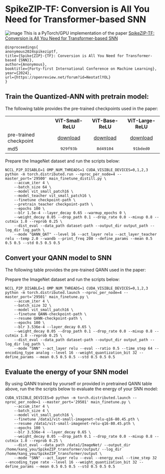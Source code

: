 # SpikeZIP-TF: Conversion is All You Need for Transformer-based SNN
![image](https://github.com/Intelligent-Computing-Research-Group/SpikeZIP_transformer/assets/74498528/91609adb-56f2-49e1-92fe-9596b38cb9f4)
This is a PyTorch/GPU implementation of the paper [SpikeZIP-TF: Conversion is All You Need for Transformer-based SNN](https://openreview.net/forum?id=NeotatlYOL)

```
@inproceedings{
anonymous2024spikeziptf,
title={Spike{ZIP}-{TF}: Conversion is All You Need for Transformer-based {SNN}},
author={Anonymous},
booktitle={Forty-first International Conference on Machine Learning},
year={2024},
url={https://openreview.net/forum?id=NeotatlYOL}
}
```

## Train the Quantized-ANN with pretrain model:
The following table provides the pre-trained checkpoints used in the paper:

<table><tbody>
<!-- START TABLE -->
<!-- TABLE HEADER -->
<th valign="bottom"></th>
<th valign="bottom">ViT-Small-ReLU</th>
<th valign="bottom">ViT-Base-ReLU</th>
<th valign="bottom">ViT-Large-ReLU</th>
<!-- TABLE BODY -->
<tr><td align="left">pre-trained checkpoint</td>
<td align="center"><a href="https://huggingface.co/XianYiyk/SpikeZIP-TF-vit-small-patch16-relu/resolve/main/vit-small-patch16-relu-82.34.pth">download</a></td>
<td align="center"><a href="https://huggingface.co/XianYiyk/SpikeZIP-TF-vit-base-patch16-relu/resolve/main/vit_base_patch16_ReLU_83.458.pth">download</a></td>
<td align="center"><a href="https://huggingface.co/XianYiyk/SpikeZIP-TF-vit-large-patch16-relu/resolve/main/vit-large-imagenet-relu-85.41.pth">download</a></td>
</tr>
<tr><td align="left">md5</td>
<td align="center"><tt>929f93b</tt></td>
<td align="center"><tt>8d49104</tt></td>
<td align="center"><tt>91bded0</tt></td>
</tr>
</tbody></table>

Prepare the ImageNet dataset and run the scripts below:
```
NCCL_P2P_DISABLE=1 OMP_NUM_THREADS=1 CUDA_VISIBLE_DEVICES=0,1,2,3 python -m torch.distributed.run --nproc_per_node=4 --master_port='29500' main_finetune_distill.py \
    --accum_iter 4 \
    --batch_size 64 \
    --model vit_small_patch16 \
    --model_teacher vit_small_patch16 \
    --finetune checkpoint-path \
    --pretrain_teacher checkpoint-path \
    --epochs 100 \
    --blr 1.5e-4 --layer_decay 0.65 --warmup_epochs 0 \
    --weight_decay 0.05 --drop_path 0.1 --drop_rate 0.0 --mixup 0.8 --cutmix 1.0 --reprob 0.25 \
    --dist_eval --data_path dataset-path --output_dir output_path --log_dir log_path \
    --mode "QANN_QAT" --level 16 --act_layer relu --act_layer_teacher relu --temp 2.0 --wandb --print_freq 200 --define_params --mean 0.5 0.5 0.5 --std 0.5 0.5 0.5
```

## Convert your QANN model to SNN
The following table provides the pre-trained QANN used in the paper:


Prepare the ImageNet dataset and run the scripts below:
```
NCCL_P2P_DISABLE=1 OMP_NUM_THREADS=1 CUDA_VISIBLE_DEVICES=0,1,2,3 python -m torch.distributed.launch --nproc_per_node=4 --master_port='29501' main_finetune.py \
    --accum_iter 4 \
    --batch_size 32 \
    --model vit_small_patch16 \
    --finetune QANN-checkpoint-path \
    --resume QANN-checkpoint-path \
    --epochs 100 \
    --blr 3.536e-4 --layer_decay 0.65 \
    --weight_decay 0.05 --drop_path 0.1 --drop_rate 0.0 --mixup 0.8 --cutmix 1.0 --reprob 0.25 \
    --dist_eval --data_path dataset-path --output_dir output_path --log_dir log_path \
    --mode "SNN" --act_layer relu --eval --ratio 0.5 --time_step 64 --encoding_type analog --level 16 --weight_quantization_bit 32 --define_params --mean 0.5 0.5 0.5 --std 0.5 0.5 0.5
```

## Evaluate the energy of your SNN model
By using QANN trained by yourself or provided in pretrained QANN table above, run the the scripts below to evaluate the energy of your SNN model:
```
CUDA_VISIBLE_DEVICES=0 python -m torch.distributed.launch --nproc_per_node=1 --master_port='29501' main_finetune.py \
    --accum_iter 4 \
    --batch_size 4 \
    --model vit_small_patch16 \
    --finetune /data1/vit-small-imagenet-relu-q16-80.45.pth \
    --resume /data1/vit-small-imagenet-relu-q16-80.45.pth \
    --epochs 100 \
    --blr 3.536e-4 --layer_decay 0.65 \
    --weight_decay 0.05 --drop_path 0.1 --drop_rate 0.0 --mixup 0.8 --cutmix 1.0 --reprob 0.25 \
    --dist_eval --data_path /data1/ImageNet/ --output_dir /home/kang_you/SpikeZIP_transformer/output/ --log_dir /home/kang_you/SpikeZIP_transformer/output \
    --mode "SNN" --act_layer relu --eval --energy_eval --time_step 32 --encoding_type rate --level 16 --weight_quantization_bit 32 --define_params --mean 0.5 0.5 0.5 --std 0.5 0.5 0.5
```

